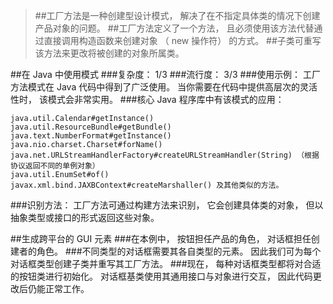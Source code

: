 >##工厂方法是一种创建型设计模式， 解决了在不指定具体类的情况下创建产品对象的问题。
>##工厂方法定义了一个方法， 且必须使用该方法代替通过直接调用构造函数来创建对象 （ new 操作符） 的方式。 
>##子类可重写该方法来更改将被创建的对象所属类。


##在 Java 中使用模式
###复杂度： 1/3
###流行度： 3/3
###使用示例： 工厂方法模式在 Java 代码中得到了广泛使用。 当你需要在代码中提供高层次的灵活性时， 该模式会非常实用。
###核心 Java 程序库中有该模式的应用：

```
java.util.Calendar#getInstance()
java.util.ResourceBundle#getBundle()
java.text.NumberFormat#getInstance()
java.nio.charset.Charset#forName()
java.net.URLStreamHandlerFactory#createURLStreamHandler(String) （根据协议返回不同的单例对象）
java.util.EnumSet#of()
javax.xml.bind.JAXBContext#createMarshaller() 及其他类似的方法。
```

###识别方法： 工厂方法可通过构建方法来识别， 它会创建具体类的对象， 但以抽象类型或接口的形式返回这些对象。

##生成跨平台的 GUI 元素
###在本例中， 按钮担任产品的角色， 对话框担任创建者的角色。
###不同类型的对话框需要其各自类型的元素。 因此我们可为每个对话框类型创建子类并重写其工厂方法。
###现在， 每种对话框类型都将对合适的按钮类进行初始化。 对话框基类使用其通用接口与对象进行交互， 因此代码更改后仍能正常工作。